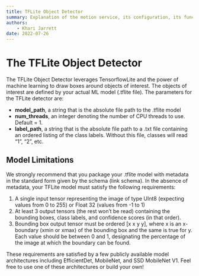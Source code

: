 ```yaml
---
title: TFLite Object Detector
summary: Explanation of the motion service, its configuration, its functionality, and its interfaces.
authors:
    - Khari Jarrett
date: 2022-07-26
---
```

# The TFLite Object Detector

The TFLite Object Detector leverages TensorflowLite and the power of machine learning to draw boxes around objects of interest. 
The objects of interest are defined by your actual ML model (.tflite file). 
The parameters for the TFLite detector are:

* **model_path**, a string that is the absolute file path to the .tflite model
* **num_threads**, an integer denoting the number of CPU threads to use. Default = 1.
* **label_path**, a string that is the absolute file path to a .txt file containing an ordered listing of the class labels. Without this file, classes will read “1”, “2”, etc.


## Model Limitations

We strongly recommend that you package your .tflite model with metadata in the standard form given by the schema (link schema). In the absence of metadata, your TFLite model must satisfy the following requirements:

1. A single input tensor representing the image of type UInt8 (expecting values from 0 to 255) or Float 32 (values from -1 to 1) 
1. At least 3 output tensors (the rest won’t be read) containing the bounding boxes, class labels, and confidence scores (in that order).
1. Bounding box output tensor must be ordered [x x y y], where x is an x-boundary (xmin or xmax) of the bounding box and the same is true for y. Each value should be between 0 and 1, designating the percentage of the image at which the boundary can be found.

These requirements are satisfied by a few publicly available model architectures including EfficientDet, MobileNet, and SSD MobileNet V1. Feel free to use one of these architectures or build your own! 
